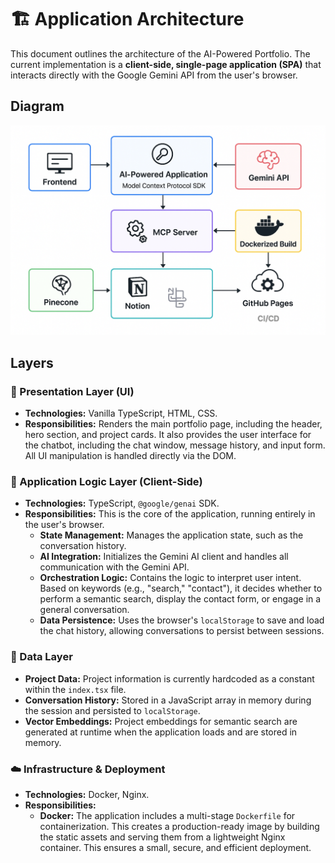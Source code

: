 # 🏗️ Application Architecture

This document outlines the architecture of the AI-Powered Portfolio. The current implementation is a **client-side, single-page application (SPA)** that interacts directly with the Google Gemini API from the user's browser.

## Diagram

![Architecture Website Portfolio](../architecture%20website%20portfolio.png)



## Layers

### 🎨 Presentation Layer (UI)

*   **Technologies:** Vanilla TypeScript, HTML, CSS.
*   **Responsibilities:** Renders the main portfolio page, including the header, hero section, and project cards. It also provides the user interface for the chatbot, including the chat window, message history, and input form. All UI manipulation is handled directly via the DOM.

### 🧠 Application Logic Layer (Client-Side)

*   **Technologies:** TypeScript, `@google/genai` SDK.
*   **Responsibilities:** This is the core of the application, running entirely in the user's browser.
    *   **State Management:** Manages the application state, such as the conversation history.
    *   **AI Integration:** Initializes the Gemini AI client and handles all communication with the Gemini API.
    *   **Orchestration Logic:** Contains the logic to interpret user intent. Based on keywords (e.g., "search," "contact"), it decides whether to perform a semantic search, display the contact form, or engage in a general conversation.
    *   **Data Persistence:** Uses the browser's `localStorage` to save and load the chat history, allowing conversations to persist between sessions.

### 💾 Data Layer

*   **Project Data:** Project information is currently hardcoded as a constant within the `index.tsx` file.
*   **Conversation History:** Stored in a JavaScript array in memory during the session and persisted to `localStorage`.
*   **Vector Embeddings:** Project embeddings for semantic search are generated at runtime when the application loads and are stored in memory.

### ☁️ Infrastructure & Deployment

*   **Technologies:** Docker, Nginx.
*   **Responsibilities:**
    *   **Docker:** The application includes a multi-stage `Dockerfile` for containerization. This creates a production-ready image by building the static assets and serving them from a lightweight Nginx container. This ensures a small, secure, and efficient deployment.